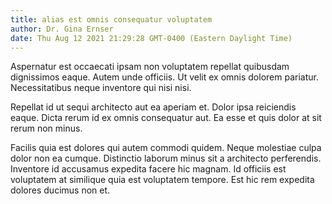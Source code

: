 ```yaml
---
title: alias est omnis consequatur voluptatem
author: Dr. Gina Ernser
date: Thu Aug 12 2021 21:29:28 GMT-0400 (Eastern Daylight Time)
---
```

Aspernatur est occaecati ipsam non voluptatem repellat quibusdam dignissimos eaque. Autem unde officiis. Ut velit ex omnis dolorem pariatur. Necessitatibus neque inventore qui nisi nisi.

 Repellat id ut sequi architecto aut ea aperiam et. Dolor ipsa reiciendis eaque. Dicta rerum id ex omnis consequatur aut. Ea esse et quis dolor at sit rerum non minus.

 Facilis quia est dolores qui autem commodi quidem. Neque molestiae culpa dolor non ea cumque. Distinctio laborum minus sit a architecto perferendis. Inventore id accusamus expedita facere hic magnam. Id officiis est voluptatem at similique quia est voluptatem tempore. Est hic rem expedita dolores ducimus non et.